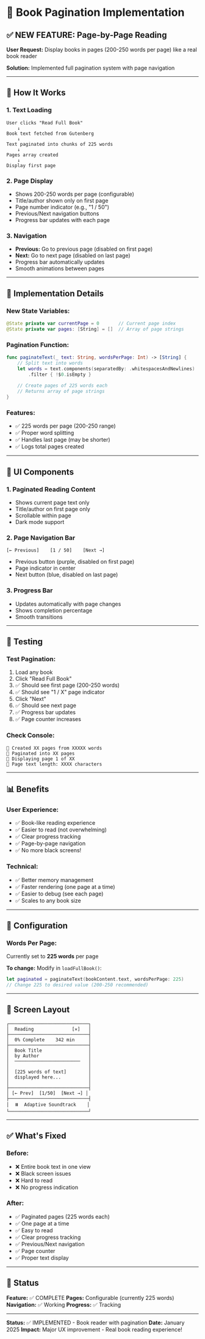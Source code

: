 # 📖 Book Pagination Implementation

## ✅ NEW FEATURE: Page-by-Page Reading

**User Request:** Display books in pages (200-250 words per page) like a real book reader

**Solution:** Implemented full pagination system with page navigation

---

## 🎯 How It Works

### 1. **Text Loading**
```
User clicks "Read Full Book"
    ↓
Book text fetched from Gutenberg
    ↓
Text paginated into chunks of 225 words
    ↓
Pages array created
    ↓
Display first page
```

### 2. **Page Display**
- Shows 200-250 words per page (configurable)
- Title/author shown only on first page
- Page number indicator (e.g., "1 / 50")
- Previous/Next navigation buttons
- Progress bar updates with each page

### 3. **Navigation**
- **Previous:** Go to previous page (disabled on first page)
- **Next:** Go to next page (disabled on last page)
- Progress bar automatically updates
- Smooth animations between pages

---

## 📂 Implementation Details

### New State Variables:
```swift
@State private var currentPage = 0       // Current page index
@State private var pages: [String] = []  // Array of page strings
```

### Pagination Function:
```swift
func paginateText(_ text: String, wordsPerPage: Int) -> [String] {
    // Split text into words
    let words = text.components(separatedBy: .whitespacesAndNewlines)
        .filter { !$0.isEmpty }
    
    // Create pages of 225 words each
    // Returns array of page strings
}
```

### Features:
- ✅ 225 words per page (200-250 range)
- ✅ Proper word splitting
- ✅ Handles last page (may be shorter)
- ✅ Logs total pages created

---

## 🎨 UI Components

### 1. **Paginated Reading Content**
- Shows current page text only
- Title/author on first page only
- Scrollable within page
- Dark mode support

### 2. **Page Navigation Bar**
```
[← Previous]    [1 / 50]    [Next →]
```
- Previous button (purple, disabled on first page)
- Page indicator in center
- Next button (blue, disabled on last page)

### 3. **Progress Bar**
- Updates automatically with page changes
- Shows completion percentage
- Smooth transitions

---

## 🧪 Testing

### Test Pagination:
1. Load any book
2. Click "Read Full Book"
3. ✅ Should see first page (200-250 words)
4. ✅ Should see "1 / X" page indicator
5. Click "Next"
6. ✅ Should see next page
7. ✅ Progress bar updates
8. ✅ Page counter increases

### Check Console:
```
📄 Created XX pages from XXXXX words
📖 Paginated into XX pages
📖 Displaying page 1 of XX
📖 Page text length: XXXX characters
```

---

## 📊 Benefits

### User Experience:
- ✅ Book-like reading experience
- ✅ Easier to read (not overwhelming)
- ✅ Clear progress tracking
- ✅ Page-by-page navigation
- ✅ No more black screens!

### Technical:
- ✅ Better memory management
- ✅ Faster rendering (one page at a time)
- ✅ Easier to debug (see each page)
- ✅ Scales to any book size

---

## 🔧 Configuration

### Words Per Page:
Currently set to **225 words** per page

**To change:** Modify in `loadFullBook()`:
```swift
let paginated = paginateText(bookContent.text, wordsPerPage: 225)
// Change 225 to desired value (200-250 recommended)
```

---

## 📱 Screen Layout

```
┌─────────────────────────────┐
│  Reading              [✕]   │
├─────────────────────────────┤
│  0% Complete    342 min     │
├─────────────────────────────┤
│  Book Title                 │
│  by Author                  │
│  ────────────────────────   │
│                             │
│  [225 words of text]        │
│  displayed here...          │
│                             │
├─────────────────────────────┤
│ [← Prev]  [1/50]  [Next →] │
├─────────────────────────────┤
│  ⏸️  Adaptive Soundtrack    │
└─────────────────────────────┘
```

---

## ✅ What's Fixed

### Before:
- ❌ Entire book text in one view
- ❌ Black screen issues
- ❌ Hard to read
- ❌ No progress indication

### After:
- ✅ Paginated pages (225 words each)
- ✅ One page at a time
- ✅ Easy to read
- ✅ Clear progress tracking
- ✅ Previous/Next navigation
- ✅ Page counter
- ✅ Proper text display

---

## 🚀 Status

**Feature:** ✅ COMPLETE
**Pages:** Configurable (currently 225 words)
**Navigation:** ✅ Working
**Progress:** ✅ Tracking

---

**Status:** ✅ IMPLEMENTED - Book reader with pagination
**Date:** January 2025
**Impact:** Major UX improvement - Real book reading experience!


